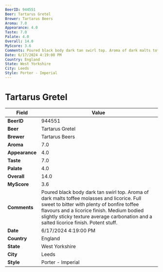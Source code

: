 ```yaml
---
BeerID: 944551
Beer: Tartarus Gretel
Brewer: Tartarus Beers
Aroma: 7.0
Appearance: 4.0
Taste: 7.0
Palate: 4.0
Overall: 14.0
MyScore: 3.6
Comments: Poured black body dark tan swirl top. Aroma of dark malts toffee molasses and licorice.  Full sweet to bitter with plenty of bonfire toffee flavours and a licorice finish.  Medium bodied slightly sticky texture average carbonation and a salted licorice finish.  Potent stuff.
Date: 6/17/2024 4:19:00 PM
Country: England
State: West Yorkshire
City: Leeds
Style: Porter - Imperial
---
```


# Tartarus Gretel

| Field         | Value |
|---------------|-------|
| **BeerID** | 944551 |
| **Beer** | Tartarus Gretel |
| **Brewer** | Tartarus Beers |
| **Aroma** | 7.0 |
| **Appearance** | 4.0 |
| **Taste** | 7.0 |
| **Palate** | 4.0 |
| **Overall** | 14.0 |
| **MyScore** | 3.6 |
| **Comments** | Poured black body dark tan swirl top. Aroma of dark malts toffee molasses and licorice.  Full sweet to bitter with plenty of bonfire toffee flavours and a licorice finish.  Medium bodied slightly sticky texture average carbonation and a salted licorice finish.  Potent stuff. |
| **Date** | 6/17/2024 4:19:00 PM |
| **Country** | England |
| **State** | West Yorkshire |
| **City** | Leeds |
| **Style** | Porter - Imperial |
